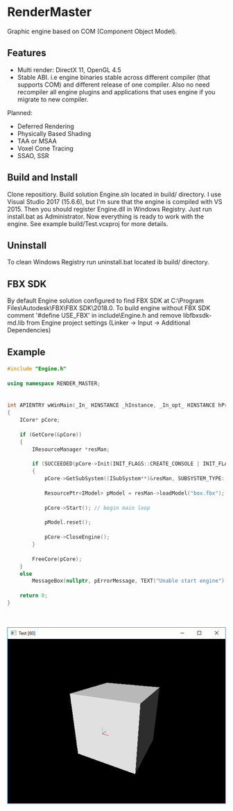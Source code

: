 # RenderMaster

Graphic engine based on COM (Component Object Model). 

## Features
* Multi render: DirectX 11, OpenGL 4.5
* Stable ABI. i.e engine binaries stable across different compiler (that supports COM) and different release of one compiler. Also no need recompiler all engine plugins and applications that uses engine if you migrate to new compiler.

Planned:
* Deferred Rendering
* Physically Based Shading
* TAA or MSAA
* Voxel Cone Tracing
* SSAO, SSR

## Build and Install
Clone repositiory. Build solution Engine.sln located in build/ directory. I use Visual Studio 2017 (15.6.6), but I'm sure that the engine is compiled with VS 2015. Then you should register Engine.dll in Windows Registry. Just run install.bat as Administrator. Now everything is ready to work with the engine. See example build/Test.vcxproj for more details.

## Uninstall
To clean Windows Registry run uninstall.bat located ib build/ directory.

## FBX SDK
By default Engine solution configured to find FBX SDK at C:\Program Files\Autodesk\FBX\FBX SDK\2018.0\. To build engine without FBX SDK comment '#define USE_FBX' in include\Engine.h and remove libfbxsdk-md.lib from Engine project settings (Linker -> Input -> Additional Dependencies)

## Example
```cpp
#include "Engine.h"

using namespace RENDER_MASTER;


int APIENTRY wWinMain(_In_ HINSTANCE _hInstance, _In_opt_ HINSTANCE hPrevInstance, _In_ LPWSTR lpCmdLine, _In_ int nCmdShow)
{
	ICore* pCore;

	if (GetCore(&pCore))
	{
		IResourceManager *resMan;

		if (SUCCEEDED(pCore->Init(INIT_FLAGS::CREATE_CONSOLE | INIT_FLAGS::DIRECTX11, "resources", nullptr)))
		{
			pCore->GetSubSystem((ISubSystem**)&resMan, SUBSYSTEM_TYPE::RESOURCE_MANAGER);

			ResourcePtr<IModel> pModel = resMan->loadModel("box.fbx");

			pCore->Start(); // begin main loop

			pModel.reset();

			pCore->CloseEngine();
		}

		FreeCore(pCore);
	}
	else
		MessageBox(nullptr, pErrorMessage, TEXT("Unable start engine"), MB_OK | MB_ICONERROR);

	return 0;
}




```
![Alt text](box.png?raw=true "Test")

